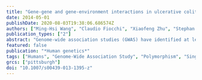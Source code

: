 ```yaml
---
title: "Gene-gene and gene-environment interactions in ulcerative colitis."
date: 2014-05-01
publishDate: 2020-08-03T19:38:06.686574Z
authors: ["Ming-Hsi Wang", "Claudio Fiocchi", "Xiaofeng Zhu", "Stephan Ripke", "M. Ilyas Kamboh", "Nancy Rebert", "Richard H. Duerr", "Jean-Paul Achkar"]
publication_types: ["2"]
abstract: "Genome-wide association studies (GWAS) have identified at least 133 ulcerative colitis (UC) associated loci. The role of genetic factors in clinical practice is not clearly defined. The relevance of genetic variants to disease pathogenesis is still uncertain because of not characterized gene-gene and gene-environment interactions. We examined the predictive value of combining the 133 UC risk loci  with genetic interactions in an ongoing inflammatory bowel disease (IBD) GWAS. The Wellcome Trust Case-Control Consortium (WTCCC) IBD GWAS was used as a replication cohort. We applied logic regression (LR), a novel adaptive regression methodology, to search for high-order interactions. Exploratory genotype correlations with UC sub-phenotypes [extent of disease, need of surgery, age of onset, extra-intestinal manifestations and primary sclerosing cholangitis (PSC)]  were conducted. The combination of 133 UC loci yielded good UC risk predictability [area under the curve (AUC) of 0.86]. A higher cumulative allele score predicted higher UC risk. Through LR, several lines of evidence for genetic interactions were identified and successfully replicated in the WTCCC cohort. The genetic interactions combined with the gene-smoking interaction significantly improved predictability in the model (AUC, from 0.86 to 0.89, P = 3.26E-05). Explained UC variance increased from 37 to 42 % after adding the interaction terms. A within case analysis found suggested genetic association with PSC. Our study demonstrates that the LR methodology allows the identification and replication of high-order genetic interactions in UC GWAS datasets. UC risk can be predicted by a 133 loci and improved by adding gene-gene and gene-environment  interactions."
featured: false
publication: "*Human genetics*"
tags: ["Humans", "Genome-Wide Association Study", "Polymorphism", "Single Nucleotide", "Alleles", "Genotype", "Phenotype", "Colitis", "Ulcerative/*genetics", "*Epistasis", "Genetic", "*Gene-Environment Interaction"]
grcs: ["pittsburgh"]
doi: "10.1007/s00439-013-1395-z"
---
```


